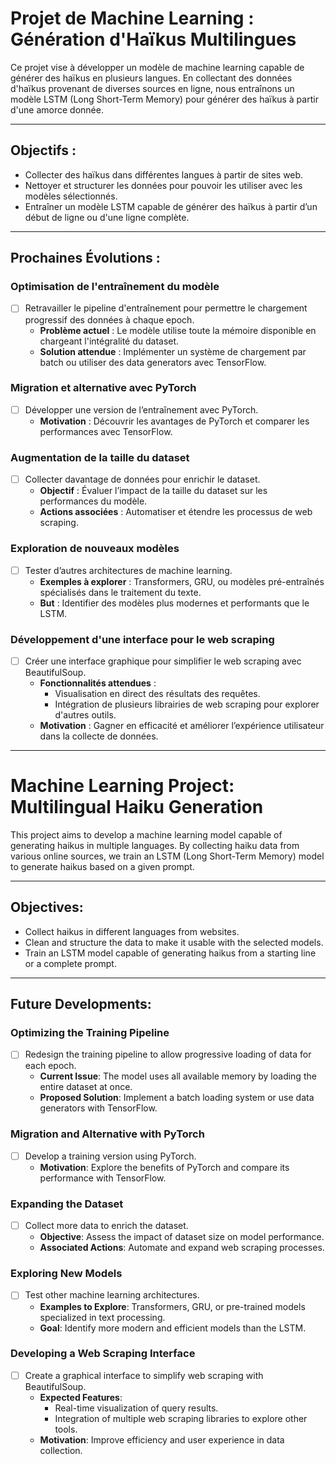 #  Projet de Machine Learning : Génération d'Haïkus Multilingues

Ce projet vise à développer un modèle de machine learning capable de générer des haïkus en plusieurs langues. En collectant des données d'haïkus provenant de diverses sources en ligne, nous entraînons un modèle LSTM (Long Short-Term Memory) pour générer des haïkus à partir d'une amorce donnée.

---

## Objectifs :
- Collecter des haïkus dans différentes langues à partir de sites web.
- Nettoyer et structurer les données pour pouvoir les utiliser avec les modèles sélectionnés.
- Entraîner un modèle LSTM capable de générer des haïkus à partir d’un début de ligne ou d'une ligne complète.

---

## Prochaines Évolutions :

### Optimisation de l'entraînement du modèle
- [ ] Retravailler le pipeline d'entraînement pour permettre le chargement progressif des données à chaque epoch.  
  - **Problème actuel** : Le modèle utilise toute la mémoire disponible en chargeant l'intégralité du dataset.
  - **Solution attendue** : Implémenter un système de chargement par batch ou utiliser des data generators avec TensorFlow.

### Migration et alternative avec PyTorch
- [ ] Développer une version de l’entraînement avec PyTorch.  
  - **Motivation** : Découvrir les avantages de PyTorch et comparer les performances avec TensorFlow.

### Augmentation de la taille du dataset
- [ ] Collecter davantage de données pour enrichir le dataset.  
  - **Objectif** : Évaluer l’impact de la taille du dataset sur les performances du modèle.
  - **Actions associées** : Automatiser et étendre les processus de web scraping.

### Exploration de nouveaux modèles
- [ ] Tester d’autres architectures de machine learning.  
  - **Exemples à explorer** : Transformers, GRU, ou modèles pré-entraînés spécialisés dans le traitement du texte.
  - **But** : Identifier des modèles plus modernes et performants que le LSTM.

### Développement d'une interface pour le web scraping
- [ ] Créer une interface graphique pour simplifier le web scraping avec BeautifulSoup.  
  - **Fonctionnalités attendues** :  
    - Visualisation en direct des résultats des requêtes.  
    - Intégration de plusieurs librairies de web scraping pour explorer d'autres outils.
  - **Motivation** : Gagner en efficacité et améliorer l’expérience utilisateur dans la collecte de données.

---
     
# Machine Learning Project: Multilingual Haiku Generation

This project aims to develop a machine learning model capable of generating haikus in multiple languages. By collecting haiku data from various online sources, we train an LSTM (Long Short-Term Memory) model to generate haikus based on a given prompt.

---

## Objectives:
- Collect haikus in different languages from websites.
- Clean and structure the data to make it usable with the selected models.
- Train an LSTM model capable of generating haikus from a starting line or a complete prompt.

---

## Future Developments:

### Optimizing the Training Pipeline
- [ ] Redesign the training pipeline to allow progressive loading of data for each epoch.  
  - **Current Issue**: The model uses all available memory by loading the entire dataset at once.  
  - **Proposed Solution**: Implement a batch loading system or use data generators with TensorFlow.

### Migration and Alternative with PyTorch
- [ ] Develop a training version using PyTorch.  
  - **Motivation**: Explore the benefits of PyTorch and compare its performance with TensorFlow.

### Expanding the Dataset
- [ ] Collect more data to enrich the dataset.  
  - **Objective**: Assess the impact of dataset size on model performance.  
  - **Associated Actions**: Automate and expand web scraping processes.

### Exploring New Models
- [ ] Test other machine learning architectures.  
  - **Examples to Explore**: Transformers, GRU, or pre-trained models specialized in text processing.  
  - **Goal**: Identify more modern and efficient models than the LSTM.

### Developing a Web Scraping Interface
- [ ] Create a graphical interface to simplify web scraping with BeautifulSoup.  
  - **Expected Features**:  
    - Real-time visualization of query results.  
    - Integration of multiple web scraping libraries to explore other tools.  
  - **Motivation**: Improve efficiency and user experience in data collection.

